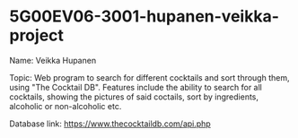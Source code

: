 # 5G00EV06-3001-hupanen-veikka-project

Name: Veikka Hupanen

Topic: Web program to search for different cocktails and sort through them, using "The Cocktail DB".
       Features include the ability to search for all cocktails, showing the pictures of said coctails, sort by ingredients,
       alcoholic or non-alcoholic etc.
       
Database link: https://www.thecocktaildb.com/api.php
